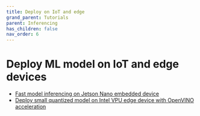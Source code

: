 ```yaml
---
title: Deploy on IoT and edge
grand_parent: Tutorials
parent: Inferencing
has_children: false
nav_order: 6
---
```


# Deploy ML model on IoT and edge devices

* [Fast model inferencing on Jetson Nano embedded device](https://github.com/Azure-Samples/onnxruntime-iot-edge/blob/master/README-ONNXRUNTIME-arm64.md)
* [Deploy small quantized model on Intel VPU edge device with OpenVINO acceleration](https://github.com/Azure-Samples/onnxruntime-iot-edge/blob/master/README-ONNXRUNTIME-OpenVINO.md)
